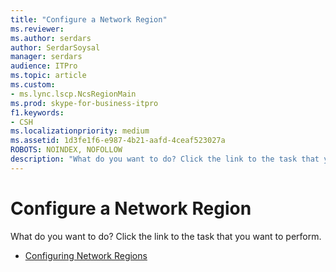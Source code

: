```yaml
---
title: "Configure a Network Region"
ms.reviewer: 
ms.author: serdars
author: SerdarSoysal
manager: serdars
audience: ITPro
ms.topic: article
ms.custom:
- ms.lync.lscp.NcsRegionMain
ms.prod: skype-for-business-itpro
f1.keywords:
- CSH
ms.localizationpriority: medium
ms.assetid: 1d3fe1f6-e987-4b21-aafd-4ceaf523027a
ROBOTS: NOINDEX, NOFOLLOW
description: "What do you want to do? Click the link to the task that you want to perform."
---
```


# Configure a Network Region

What do you want to do? Click the link to the task that you want to perform.

- [Configuring Network Regions](/previous-versions/office/lync-server-2013/lync-server-2013-creating-or-modifying-network-regions)